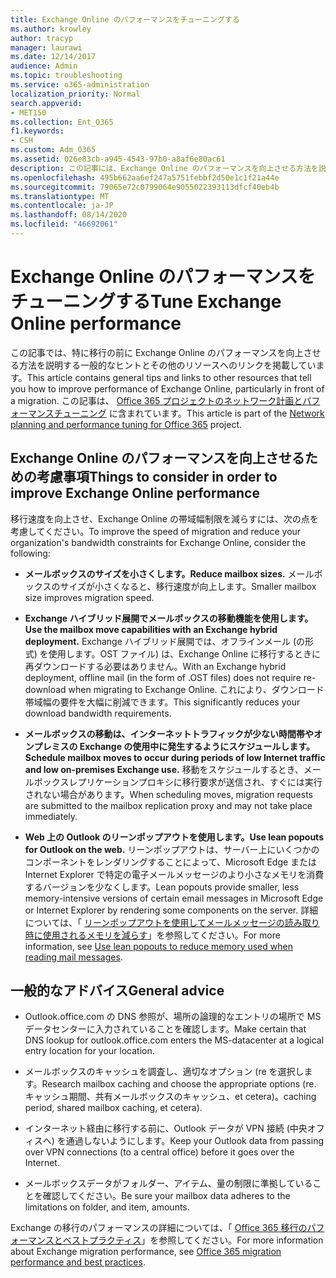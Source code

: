 ```yaml
---
title: Exchange Online のパフォーマンスをチューニングする
ms.author: krowley
author: tracyp
manager: laurawi
ms.date: 12/14/2017
audience: Admin
ms.topic: troubleshooting
ms.service: o365-administration
localization_priority: Normal
search.appverid:
- MET150
ms.collection: Ent_O365
f1.keywords:
- CSH
ms.custom: Adm_O365
ms.assetid: 026e83cb-a945-4543-97b0-a8af6e80ac61
description: この記事には、Exchange Online のパフォーマンスを向上させる方法を説明する一般的なヒントとその他のリソースへのリンクが含まれています。
ms.openlocfilehash: 495b662aa6ef247a5751febbf2d50e1c1f21a44e
ms.sourcegitcommit: 79065e72c0799064e9055022393113dfcf40eb4b
ms.translationtype: MT
ms.contentlocale: ja-JP
ms.lasthandoff: 08/14/2020
ms.locfileid: "46692061"
---
```

# <a name="tune-exchange-online-performance"></a><span data-ttu-id="b42aa-103">Exchange Online のパフォーマンスをチューニングする</span><span class="sxs-lookup"><span data-stu-id="b42aa-103">Tune Exchange Online performance</span></span>

<span data-ttu-id="b42aa-104">この記事では、特に移行の前に Exchange Online のパフォーマンスを向上させる方法を説明する一般的なヒントとその他のリソースへのリンクを掲載しています。</span><span class="sxs-lookup"><span data-stu-id="b42aa-104">This article contains general tips and links to other resources that tell you how to improve performance of Exchange Online, particularly in front of a migration.</span></span> <span data-ttu-id="b42aa-105">この記事は、 [Office 365 プロジェクトのネットワーク計画とパフォーマンスチューニング](https://aka.ms/tune) に含まれています。</span><span class="sxs-lookup"><span data-stu-id="b42aa-105">This article is part of the [Network planning and performance tuning for Office 365](https://aka.ms/tune) project.</span></span>
   
## <a name="things-to-consider-in-order-to-improve-exchange-online-performance"></a><span data-ttu-id="b42aa-106">Exchange Online のパフォーマンスを向上させるための考慮事項</span><span class="sxs-lookup"><span data-stu-id="b42aa-106">Things to consider in order to improve Exchange Online performance</span></span>

<span data-ttu-id="b42aa-107">移行速度を向上させ、Exchange Online の帯域幅制限を減らすには、次の点を考慮してください。</span><span class="sxs-lookup"><span data-stu-id="b42aa-107">To improve the speed of migration and reduce your organization's bandwidth constraints for Exchange Online, consider the following:</span></span>
  
- <span data-ttu-id="b42aa-108">**メールボックスのサイズを小さくします。**</span><span class="sxs-lookup"><span data-stu-id="b42aa-108">**Reduce mailbox sizes.**</span></span> <span data-ttu-id="b42aa-109">メールボックスのサイズが小さくなると、移行速度が向上します。</span><span class="sxs-lookup"><span data-stu-id="b42aa-109">Smaller mailbox size improves migration speed.</span></span> 
    
- <span data-ttu-id="b42aa-110">**Exchange ハイブリッド展開でメールボックスの移動機能を使用します。**</span><span class="sxs-lookup"><span data-stu-id="b42aa-110">**Use the mailbox move capabilities with an Exchange hybrid deployment.**</span></span> <span data-ttu-id="b42aa-111">Exchange ハイブリッド展開では、オフラインメール (の形式) を使用します。OST ファイル) は、Exchange Online に移行するときに再ダウンロードする必要はありません。</span><span class="sxs-lookup"><span data-stu-id="b42aa-111">With an Exchange hybrid deployment, offline mail (in the form of .OST files) does not require re-download when migrating to Exchange Online.</span></span> <span data-ttu-id="b42aa-112">これにより、ダウンロード帯域幅の要件を大幅に削減できます。</span><span class="sxs-lookup"><span data-stu-id="b42aa-112">This significantly reduces your download bandwidth requirements.</span></span> 
    
- <span data-ttu-id="b42aa-113">**メールボックスの移動は、インターネットトラフィックが少ない時間帯やオンプレミスの Exchange の使用中に発生するようにスケジュールします。**</span><span class="sxs-lookup"><span data-stu-id="b42aa-113">**Schedule mailbox moves to occur during periods of low Internet traffic and low on-premises Exchange use.**</span></span> <span data-ttu-id="b42aa-114">移動をスケジュールするとき、メールボックスレプリケーションプロキシに移行要求が送信され、すぐには実行されない場合があります。</span><span class="sxs-lookup"><span data-stu-id="b42aa-114">When scheduling moves, migration requests are submitted to the mailbox replication proxy and may not take place immediately.</span></span> 
    
- <span data-ttu-id="b42aa-115">**Web 上の Outlook のリーンポップアウトを使用します。**</span><span class="sxs-lookup"><span data-stu-id="b42aa-115">**Use lean popouts for Outlook on the web.**</span></span> <span data-ttu-id="b42aa-116">リーンポップアウトは、サーバー上にいくつかのコンポーネントをレンダリングすることによって、Microsoft Edge または Internet Explorer で特定の電子メールメッセージのより小さなメモリを消費するバージョンを少なくします。</span><span class="sxs-lookup"><span data-stu-id="b42aa-116">Lean popouts provide smaller, less memory-intensive versions of certain email messages in Microsoft Edge or Internet Explorer by rendering some components on the server.</span></span> <span data-ttu-id="b42aa-117">詳細については、「 [リーンポップアウトを使用してメールメッセージの読み取り時に使用されるメモリを減らす](https://support.office.com/article/a6d6ba01-2562-4c3d-a8f1-78748dd506cf)」を参照してください。</span><span class="sxs-lookup"><span data-stu-id="b42aa-117">For more information, see [Use lean popouts to reduce memory used when reading mail messages](https://support.office.com/article/a6d6ba01-2562-4c3d-a8f1-78748dd506cf).</span></span>


## <a name="general-advice"></a><span data-ttu-id="b42aa-118">一般的なアドバイス</span><span class="sxs-lookup"><span data-stu-id="b42aa-118">General advice</span></span>

- <span data-ttu-id="b42aa-119">Outlook.office.com の DNS 参照が、場所の論理的なエントリの場所で MS データセンターに入力されていることを確認します。</span><span class="sxs-lookup"><span data-stu-id="b42aa-119">Make certain that DNS lookup for outlook.office.com enters the MS-datacenter at a logical entry location for your location.</span></span>

- <span data-ttu-id="b42aa-120">メールボックスのキャッシュを調査し、適切なオプション (re を選択します。</span><span class="sxs-lookup"><span data-stu-id="b42aa-120">Research mailbox caching and choose the appropriate options (re.</span></span> <span data-ttu-id="b42aa-121">キャッシュ期間、共有メールボックスのキャッシュ、et cetera)。</span><span class="sxs-lookup"><span data-stu-id="b42aa-121">caching period, shared mailbox caching, et cetera).</span></span>

- <span data-ttu-id="b42aa-122">インターネット経由に移行する前に、Outlook データが VPN 接続 (中央オフィスへ) を通過しないようにします。</span><span class="sxs-lookup"><span data-stu-id="b42aa-122">Keep your Outlook data from passing over VPN connections (to a central office) before it goes over the Internet.</span></span>

- <span data-ttu-id="b42aa-123">メールボックスデータがフォルダー、アイテム、量の制限に準拠していることを確認してください。</span><span class="sxs-lookup"><span data-stu-id="b42aa-123">Be sure your mailbox data adheres to the limitations on folder, and item, amounts.</span></span>
    
<span data-ttu-id="b42aa-124">Exchange の移行のパフォーマンスの詳細については、「 [Office 365 移行のパフォーマンスとベストプラクティス](https://support.office.com/article/d9acb371-fd6c-4c14-aa8e-db5cbe39aa57)」を参照してください。</span><span class="sxs-lookup"><span data-stu-id="b42aa-124">For more information about Exchange migration performance, see [Office 365 migration performance and best practices](https://support.office.com/article/d9acb371-fd6c-4c14-aa8e-db5cbe39aa57).</span></span>
  

